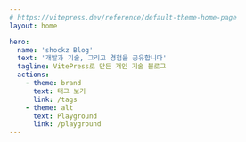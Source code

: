 ```yaml
---
# https://vitepress.dev/reference/default-theme-home-page
layout: home

hero:
  name: 'shockz Blog'
  text: '개발과 기술, 그리고 경험을 공유합니다'
  tagline: VitePress로 만든 개인 기술 블로그
  actions:
    - theme: brand
      text: 태그 보기
      link: /tags
    - theme: alt
      text: Playground
      link: /playground
---
```


<RecentPosts />
